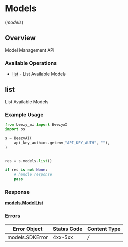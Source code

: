 # Models
(*models*)

## Overview

Model Management API

### Available Operations

* [list](#list) - List Available Models

## list

List Available Models

### Example Usage

```python
from beezy_ai import BeezyAI
import os

s = BeezyAI(
    api_key_auth=os.getenv("API_KEY_AUTH", ""),
)


res = s.models.list()

if res is not None:
    # handle response
    pass

```


### Response

**[models.ModelList](../../models/modellist.md)**
### Errors

| Error Object    | Status Code     | Content Type    |
| --------------- | --------------- | --------------- |
| models.SDKError | 4xx-5xx         | */*             |

